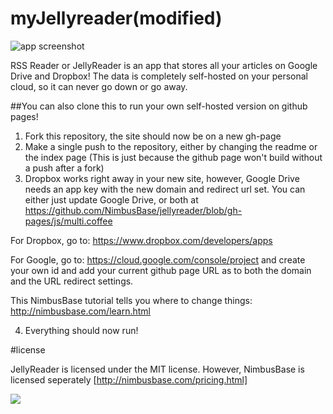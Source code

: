 myJellyreader(modified)
===========

![app screenshot](http://nimbusbase.github.io/jellyreader/app_screenshot.png)

RSS Reader or JellyReader is an app that stores all your articles on Google Drive and Dropbox! The data is completely self-hosted on your personal cloud, so it can never go down or go away.

##You can also clone this to run your own self-hosted version on github pages!

1. Fork this repository, the site should now be on a new gh-page
2. Make a single push to the repository, either by changing the readme or the index page (This is just because the github page won't build without a push after a fork)
3. Dropbox works right away in your new site, however, Google Drive needs an app key with the new domain and redirect url set. You can either just update Google Drive, or both at https://github.com/NimbusBase/jellyreader/blob/gh-pages/js/multi.coffee

  For Dropbox, go to: https://www.dropbox.com/developers/apps

  For Google, go to: https://cloud.google.com/console/project and create your own id and add your current github page URL as to both the domain and the URL redirect settings.

  This NimbusBase tutorial tells you where to change things: http://nimbusbase.com/learn.html

4. Everything should now run!

#license

JellyReader is licensed under the MIT license. However, NimbusBase is licensed seperately [http://nimbusbase.com/pricing.html]

<a href="http://nimbusbase.com/" target="_blank"><img src="http://nimbusbase.github.io/jellyreader/badge.png" /></a>
